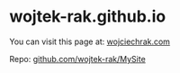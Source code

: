 # wojtek-rak.github.io

You can visit this page at: [wojciechrak.com](http://www.wojciechrak.com)

Repo: [github.com/wojtek-rak/MySite](https://github.com/wojtek-rak/MySite)

